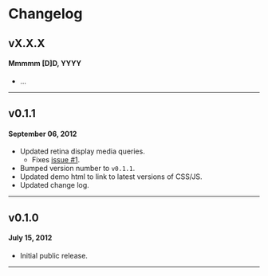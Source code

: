 # Changelog

## vX.X.X
#### Mmmmm [D]D, YYYY

* ...

---

## v0.1.1
#### September 06, 2012

* Updated retina display media queries.
    * Fixes [issue #1](https://github.com/registerguard/jquery-megakrill/issues/1).
* Bumped version number to `v0.1.1`.
* Updated demo html to link to latest versions of CSS/JS.
* Updated change log.

---

## v0.1.0
#### July 15, 2012

* Initial public release.

---